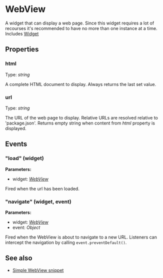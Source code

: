 ---
---
# WebView
A widget that can display a web page. Since this widget requires a lot of recourses it's recommended to have no more than one instance at a time.
Includes [Widget](Widget.md)

## Properties
### html
Type: *string*

A complete HTML document to display. Always returns the last set value.
### url
Type: *string*

The URL of the web page to display. Relative URLs are resolved relative to 'package.json'. Returns empty string when content from *html* property is displayed.

## Events
### "load" (widget)

**Parameters:** 

- widget: *[WebView](WebView.md)*

Fired when the url has been loaded.

### "navigate" (widget, event)

**Parameters:** 

- widget: *[WebView](WebView.md)*
- event: *Object*

Fired when the WebView is about to navigate to a new URL. Listeners can intercept the navigation by calling `event.preventDefault()`.


## See also
- [Simple WebView snippet](https://github.com/eclipsesource/tabris-js/blob/master/snippets/webview/webview.js)
